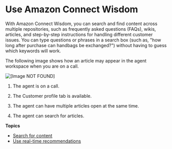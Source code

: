 # Use Amazon Connect Wisdom<a name="use-wisdom"></a>

With Amazon Connect Wisdom, you can search and find content across multiple repositories, such as frequently asked questions \(FAQs\), wikis, articles, and step\-by\-step instructions for handling different customer issues\. You can type questions or phrases in a search box \(such as, "how long after purchase can handbags be exchanged?"\) without having to guess which keywords will work\.

The following image shows how an article may appear in the agent workspace when you are on a call\. 

![\[Image NOT FOUND\]](http://docs.aws.amazon.com/connect/latest/adminguide/images/wisdom-concepts-intro2.png)

1. The agent is on a call\.

1. The Customer profile tab is available\.

1. The agent can have multiple articles open at the same time\.

1. The agent can search for articles\.

**Topics**
+ [Search for content](search-for-answers.md)
+ [Use real\-time recommendations](use-realtime-recommendations.md)